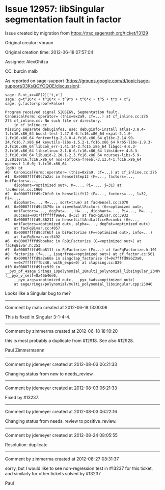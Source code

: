 # Issue 12957: libSingular segmentation fault in factor

Issue created by migration from https://trac.sagemath.org/ticket/13129

Original creator: vbraun

Original creation time: 2012-06-18 07:57:04

Assignee: AlexGhitza

CC:  burcin malb

As reported on sage-support (https://groups.google.com/d/topic/sage-support/03KsQOYOQOE/discussion):

```
sage: R.<t,x>=GF(2)['t,x']
sage: g=t^16*x + t^10*x + t^9*x + t^6*x + t^5 + t*x + x^2
sage: g.factor(proof=False)

Program received signal SIGSEGV, Segmentation fault.
CanonicalForm::operator= (this=0x2a9, cf=...) at cf_inline.cc:275
275	cf_inline.cc: No such file or directory.
	in cf_inline.cc
Missing separate debuginfos, use: debuginfo-install atlas-3.8.4-1.fc16.x86_64 boost-test-1.47.0-6.fc16.x86_64 expat-2.1.0-1.fc16.x86_64 fontconfig-2.8.0-4.fc16.x86_64 glibc-2.14.90-24.fc16.7.x86_64 keyutils-libs-1.5.2-1.fc16.x86_64 krb5-libs-1.9.3-2.fc16.x86_64 libcom_err-1.41.14-2.fc15.x86_64 libgcc-4.6.3-2.fc16.x86_64 libselinux-2.1.6-6.fc16.x86_64 libstdc++-4.6.3-2.fc16.x86_64 libuuid-2.20.1-2.3.fc16.x86_64 ncurses-libs-5.9-2.20110716.fc16.x86_64 nss-softokn-freebl-3.13.4-1.fc16.x86_64 openssl-1.0.0j-1.fc16.x86_64
(gdb) bt
#0  CanonicalForm::operator= (this=0x2a9, cf=...) at cf_inline.cc:275
#1  0x00007fffd9c7a2ac in henselStep12 (F=..., factors=..., bufFactors=..., 
    diophant=<optimized out>, M=..., Pi=..., j=31) at facHensel.cc:1960
#2  0x00007fffd9c7bfc0 in henselLift12 (F=..., factors=..., l=32, Pi=..., 
    diophant=..., M=..., sort=true) at facHensel.cc:2070
#3  0x00007fffd9c3579b in sieveSmallFactors (G=<optimized out>, 
    uniFactors=..., degPat=..., H=..., diophant=..., Pi=..., M=..., 
    success=@0x7fffffff9e6e, d=32) at facFqBivar.cc:3932
#4  0x00007fffd9c36211 in henselLiftAndLatticeRecombi (G=..., 
    uniFactors=<optimized out>, alpha=..., degPat=<optimized out>)
    at facFqBivar.cc:4057
#5  0x00007fffd9c3f6bf in biFactorize (F=<optimized out>, info=...)
    at facFqBivar.cc:5492
#6  0x00007fffd9bbebac in FpBiFactorize (G=<optimized out>) at facFqBivar.h:253
#7  0x00007fffd9bb811f in FpFactorize (F=...) at facFqFactorize.h:101
#8  factorize (f=..., issqrfree=<optimized out>) at cf_factor.cc:561
#9  0x00007fffd9a2e60a in singclap_factorize (f=0x7fffd98623a0, 
    v=0x7fffffffbc40, with_exps=0) at clapsing.cc:829
#10 0x00007fffd9fcc9f9 in __pyx_pf_4sage_5rings_10polynomial_28multi_polynomial_libsingular_23MPolynomial_libsingular_49factor (__pyx_v_self=0x46b46e0, 
    __pyx_args=<optimized out>, __pyx_kwds=<optimized out>)
    at sage/rings/polynomial/multi_polynomial_libsingular.cpp:25046
```

Looks like a Singular bug to me?


---

Comment by malb created at 2012-06-18 13:00:08

This is fixed in Singular 3-1-4-4.


---

Comment by zimmerma created at 2012-06-18 18:10:20

this is most probably a duplicate from #12918. See also #12928.

Paul Zimmermannn


---

Comment by jdemeyer created at 2012-08-03 06:21:33

Changing status from new to needs_review.


---

Comment by jdemeyer created at 2012-08-03 06:21:33

Fixed by #13237.


---

Comment by jdemeyer created at 2012-08-03 06:22:16

Changing status from needs_review to positive_review.


---

Comment by jdemeyer created at 2012-08-24 08:05:55

Resolution: duplicate


---

Comment by zimmerma created at 2012-08-27 08:31:37

sorry, but I would like to see non-regression test in #13237 for this ticket, and similarly for other tickets solved by #13237.

Paul
